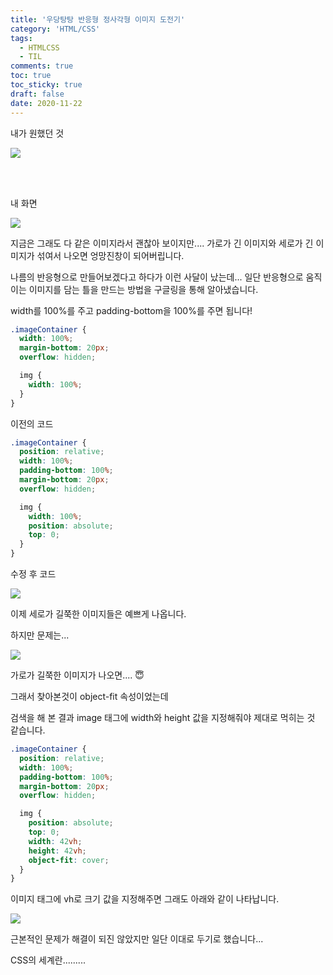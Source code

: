 ```yaml
---
title: '우당탕탕 반응형 정사각형 이미지 도전기'
category: 'HTML/CSS'
tags:
  - HTMLCSS
  - TIL
comments: true
toc: true
toc_sticky: true
draft: false
date: 2020-11-22
---
```


내가 원했던 것

![](https://i.ibb.co/526rKqp/2020-11-22-5-26-52.png)

<br>

<br>

내 화면

![](https://i.ibb.co/3yZn9sS/2020-11-22-8-39-09.png)

지금은 그래도 다 같은 이미지라서 괜찮아 보이지만.... 가로가 긴 이미지와 세로가 긴 이미지가 섞여서 나오면 엉망진창이 되어버립니다.

나름의 반응형으로 만들어보겠다고 하다가 이런 사달이 났는데... 일단 반응형으로 움직이는 이미지를 담는 틀을 만드는 방법을 구글링을 통해 알아냈습니다.

width를 100%를 주고 padding-bottom을 100%를 주면 됩니다!

```scss
.imageContainer {
  width: 100%;
  margin-bottom: 20px;
  overflow: hidden;

  img {
    width: 100%;
  }
}
```

이전의 코드

```scss
.imageContainer {
  position: relative;
  width: 100%;
  padding-bottom: 100%;
  margin-bottom: 20px;
  overflow: hidden;

  img {
    width: 100%;
    position: absolute;
    top: 0;
  }
}
```

수정 후 코드

![](https://i.ibb.co/ZdnYk46/2020-11-22-8-58-09.png)

이제 세로가 길쭉한 이미지들은 예쁘게 나옵니다.

하지만 문제는...

![](https://i.ibb.co/hfYCKVx/2020-11-22-9-01-35.png)

가로가 길쭉한 이미지가 나오면.... 😇

그래서 찾아본것이 object-fit 속성이었는데

검색을 해 본 결과 image 태그에 width와 height 값을 지정해줘야 제대로 먹히는 것 같습니다.

```scss
.imageContainer {
  position: relative;
  width: 100%;
  padding-bottom: 100%;
  margin-bottom: 20px;
  overflow: hidden;

  img {
    position: absolute;
    top: 0;
    width: 42vh;
    height: 42vh;
    object-fit: cover;
  }
}
```

이미지 태그에 vh로 크기 값을 지정해주면 그래도 아래와 같이 나타납니다.

![](https://i.ibb.co/ydd7zsZ/2020-11-22-9-29-02.png)

근본적인 문제가 해결이 되진 않았지만 일단 이대로 두기로 했습니다...

CSS의 세계란.........
